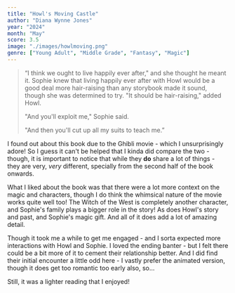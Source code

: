 ```yaml
---
title: "Howl's Moving Castle"
author: "Diana Wynne Jones"
year: "2024"
month: "May"
score: 3.5
image: "./images/howlmoving.png"
genre: ["Young Adult", "Middle Grade", "Fantasy", "Magic"]
---
```


> “I think we ought to live happily ever after," and she thought he meant it. Sophie knew
> that living happily ever after with Howl would be a good deal more hair-raising than any
> storybook made it sound, though she was determined to try. "It should be hair-raising,"
> added Howl.
>
> "And you'll exploit me," Sophie said.
>
> "And then you'll cut up all my suits to teach me.”

I found out about this book due to the Ghibli movie - which I unsurprisingly adore! So I
guess it can't be helped that I kinda did compare the two - though, it is important to
notice that while they **do** share a lot of things - they are very, _very_ different,
specially
from the second half of the book onwards.

What I liked about the book was that there were a lot more context on the magic and
characters, though I do think the whimsical nature of the movie works quite well too! The
Witch of the West is completely another character, and Sophie's family plays a bigger role
in the story! As does Howl's story and past, and Sophie's magic gift. And all of it does
add a lot of amazing detail.

Though it took me a while to get me engaged - and I sorta expected more interactions with
Howl
and Sophie. I loved the ending banter - but I felt there could be a bit more of it to
cement their relationship better. And I did find their initial encounter a little odd
here - I
vastly prefer the animated version, though it does get too romantic too early also, so...

Still, it was a lighter reading that I enjoyed!
